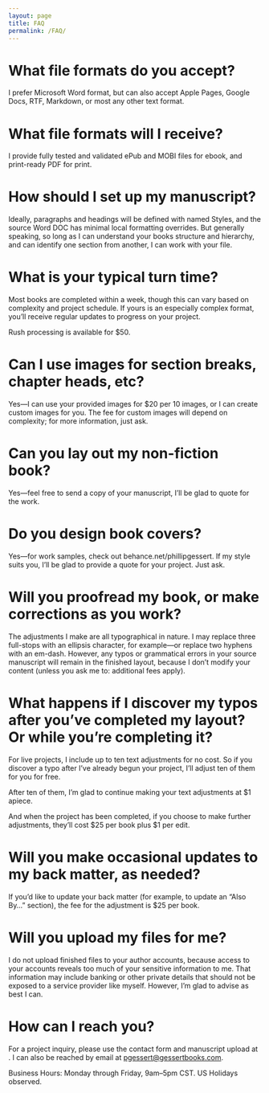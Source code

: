 ```yaml
---
layout: page
title: FAQ
permalink: /FAQ/
---
```


# What file formats do you accept?

I prefer Microsoft Word format, but can also accept Apple Pages, Google Docs, RTF, Markdown, or most any other text format. 

# What file formats will I receive?

I provide fully tested and validated ePub and MOBI files for ebook, and print-ready PDF for print. 

# How should I set up my manuscript?

Ideally, paragraphs and headings will be defined with named Styles, and the source Word DOC has minimal local formatting overrides. But generally speaking, so long as I can understand your books structure and hierarchy, and can identify one section from another, I can work with your file.

# What is your typical turn time?

Most books are completed within a week, though this can vary based on complexity and project schedule. If yours is an especially complex format, you’ll receive regular updates to progress on your project.

Rush processing is available for $50.

# Can I use images for section breaks, chapter heads, etc?
 
Yes—I can use your provided images for $20 per 10 images, or I can create custom images for you. The fee for custom images will depend on complexity; for more information, just ask.

# Can you lay out my non-fiction book?

Yes—feel free to send a copy of your manuscript, I’ll be glad to quote for the work.

# Do you design book covers?

Yes—for work samples, check out behance.net/phillipgessert. If my style suits you, I’ll be glad to provide a quote for your project. Just ask.

# Will you proofread my book, or make corrections as you work?

The adjustments I make are all typographical in nature. I may replace three full-stops with an ellipsis character, for example—or replace two hyphens with an em-dash. However, any typos or grammatical errors in your source manuscript will remain in the finished layout, because I don’t modify your content (unless you ask me to: additional fees apply).

# What happens if I discover my typos after you’ve completed my layout? Or while you’re completing it?

For live projects, I include up to ten text adjustments for no cost. So if you discover a typo after I’ve already begun your project, I’ll adjust ten of them for you for free.

After ten of them, I’m glad to continue making your text adjustments at $1 apiece.

And when the project has been completed, if you choose to make further adjustments, they’ll cost $25 per book plus $1 per edit.

# Will you make occasional updates to my back matter, as needed?
If you’d like to update your back matter (for example, to update an “Also By…” section), the fee for the adjustment is $25 per book.

# Will you upload my files for me?
I do not upload finished files to your author accounts, because access to your accounts reveals too much of your sensitive information to me. That information may include banking or other private details that should not be exposed to a service provider like myself. However, I’m glad to advise as best I can.

# How can I reach you?
For a project inquiry, please use the contact form and manuscript upload at <link here>. I can also be reached by email at pgessert@gessertbooks.com.

Business Hours: Monday through Friday, 9am–5pm CST. US Holidays observed.